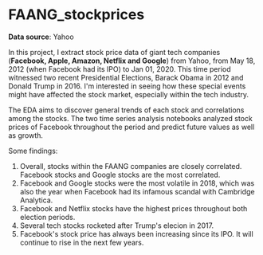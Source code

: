 # FAANG_stockprices

**Data source**: Yahoo

In this project, I extract stock price data of giant tech companies (**Facebook, Apple, Amazon, Netflix and Google**) from Yahoo, from May 18, 2012 (when Facebook had its IPO) to Jan 01, 2020.
This time period witnessed two recent Presidential Elections, Barack Obama in 2012 and Donald Trump in 2016. I'm interested in seeing how these special events might have affected the stock market, especially within the tech industry.

The EDA aims to discover general trends of each stock and correlations among the stocks. The two time series analysis notebooks analyzed stock prices of Facebook throughout the period and predict future values as well as growth.

Some findings:
1. Overall, stocks within the FAANG companies are closely correlated. Facebook stocks and Google stocks are the most correlated.
2. Facebook and Google stocks were the most volatile in 2018, which was also the year when Facebook had its infamous scandal with Cambridge Analytica.
3. Facebook and Netflix stocks have the highest prices throughout both election periods.
4. Several tech stocks rocketed after Trump's elecion in 2017.
5. Facebook's stock price has always been increasing since its IPO. It will continue to rise in the next few years.
